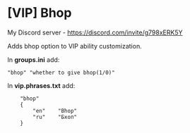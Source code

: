 # [VIP] Bhop
My Discord server - https://discord.com/invite/g798xERK5Y

Adds bhop option to VIP ability customization.

In **groups.ini** add:
```
"bhop" "whether to give bhop(1/0)"
```

In **vip.phrases.txt** add:
```
	"bhop"
	{
		"en"	"Bhop"
		"ru"	"Бхоп"
	}
```